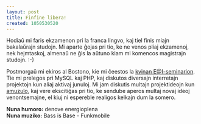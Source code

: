 ```yaml
---
layout: post
title: Finfine libera!
created: 1050530520
---
```

Hodiaŭ mi faris ekzamenon pri la franca lingvo, kaj tiel finis miajn bakalaŭrajn studojn.  Mi aparte ĝojas pri tio, ke ne venos pliaj ekzamenoj, nek hejmtaskoj, almenaŭ ne ĝis la aŭtuno kiam mi komencos magistrajn studojn.  :-)

Postmorgaŭ mi ekiros al Bostono, kie mi ĉeestos la [kvinan E@I-seminarion](http://www.ikso.net/mit/).  Tie mi prelegos pri MySQL kaj PHP, kaj diskutos diversajn interretajn projektojn kun aliaj aktivaj junuloj.  Mi jam diskutis multajn projektideojn kun [amuzulo](https://amuzulo.livejournal.com/), kaj vere ekscitiĝas pri tio, ke sendube aperos multaj novaj ideoj venontsemajne, el kiuj ni espereble realigos kelkajn dum la somero.

**Nuna humoro:** denove energioplena  
**Nuna muziko:** Bass is Base - Funkmobile
